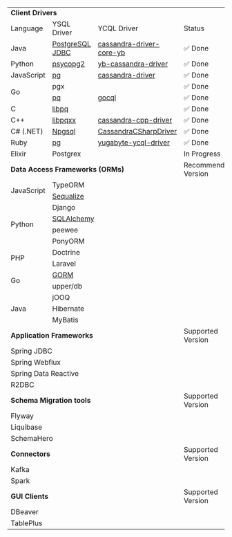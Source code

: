 
</div>
<div>
<table>
<tbody>
<td colspan="6"><strong>Client Drivers</strong></td>
</tr>
<td>Language</td>
<td>YSQL Driver</td>
<td>YCQL Driver</td>
<td colspan="3">Status</td>
</tr>
</tr>
<td >Java</td>
<td ><a href="https://docs.yugabyte.com/latest/quick-start/build-apps/java/ysql-jdbc/">PostgreSQL JDBC</a></td>
<td ><a href="https://docs.yugabyte.com/latest/quick-start/build-apps/java/ycql/">cassandra-driver-core-yb</a></td>
<td colspan="3"> ✅ Done</td>
</tr>
</tr>
<td>Python</td>
<td><a href="https://docs.yugabyte.com/latest/quick-start/build-apps/python/#ysql">psycopg2</a></td>
<td><a href="https://docs.yugabyte.com/latest/quick-start/build-apps/python/#ycql">yb-cassandra-driver</a></td>
<td colspan="3"> ✅ Done</td>
</tr>
<td >JavaScript</td>
<td ><a href="https://docs.yugabyte.com/latest/quick-start/build-apps/nodejs/#ysql">pg</a></td>
<td ><a href="https://docs.yugabyte.com/latest/quick-start/build-apps/nodejs/#ycql">cassandra-driver</a></td>
<td colspan="3"> ✅ Done</td>
</tr>
<td  rowspan="2">Go</td>
<td >pgx</td>
<td >&nbsp;</td>
<td colspan="3"> ✅ Done</td>
</tr>
<td><a href="https://docs.yugabyte.com/latest/quick-start/build-apps/go/#ysql">pq </a></td>
<td><a href="https://docs.yugabyte.com/latest/quick-start/build-apps/go/#ycql">gocql</a></td>
<td colspan="3"> ✅ Done</td>
</tr>
<td>C</td>
<td><a href="https://docs.yugabyte.com/latest/quick-start/build-apps/c/#ysql">libpq</a></td>
<td>&nbsp;</td>
<td colspan="3"> ✅ Done</td>
</tr>
<td>C++</td>
<td><a href="https://docs.yugabyte.com/latest/quick-start/build-apps/cpp/#ysql">libpqxx</a></td>
<td><a href="https://docs.yugabyte.com/latest/quick-start/build-apps/cpp/#ycql">cassandra-cpp-driver</a></td>
<td colspan="3"> ✅ Done</td>
</tr>
<td>C# (.NET)</td>
<td><a href="http://www.npgsql.org/">Npgsql</a></td>
<td><a href="https://docs.yugabyte.com/latest/quick-start/build-apps/csharp/#ycql">CassandraCSharpDriver</a></td>
<td colspan="3"> ✅ Done</td>
</tr>
<td>Ruby</td>
<td><a href="https://docs.yugabyte.com/latest/quick-start/build-apps/ruby/#ysql">pg</a></td>
<td><a href="https://docs.yugabyte.com/latest/quick-start/build-apps/ruby/#ycql">yugabyte-ycql-driver</a></td>
<td colspan="3"> ✅ Done</td>
</tr>
<td >Elixir</td>
<td >Postgrex</td>
<td >&nbsp;</td>
<td colspan="3"> In Progress</td>
</tr>
<td colspan="3"><strong>Data Access Frameworks (ORMs)</strong></td>
<td>
<div>Recommended Version</div>
</td>
<td>
<div>Status</div>
</td>
<td>
<div>Progress</div>
</td>
</tr>
<tr style="height: 20px;">
<td  rowspan="2">JavaScript</td>
<td  colspan="2">TypeORM</td>
<td>&nbsp;</td>
<td>&nbsp;</td>
<td><a href="https://github.com/yugabyte/yugabyte-db/issues/">Track</a></td>
</tr>
<td  colspan="2"><a href="https://github.com/yugabyte/orm-examples">Sequalize</a></td>
<td>&nbsp;</td>
<td >Done</td>
<td><a href="https://github.com/yugabyte/yugabyte-db/issues/">Track</a></td>
</tr>
<td  rowspan="4">Python</td>
<td  colspan="2">Django</td>
<td>&nbsp;</td>
<td >Done</td>
<td><a href="https://github.com/yugabyte/yugabyte-db/issues/">Track</a></td>
</tr>
<td  colspan="2"><a href="https://github.com/yugabyte/orm-examples">SQLAlchemy</a></td>
<td>&nbsp;</td>
<td >Beta</td>
<td><a href="https://github.com/yugabyte/yugabyte-db/issues/">Track</a></td>
</tr>
<td  colspan="2">peewee&nbsp;</td>
<td>&nbsp;</td>
<td>&nbsp;</td>
<td><a href="https://github.com/yugabyte/yugabyte-db/issues/">Track</a></td>
</tr>
<td  colspan="2">PonyORM&nbsp;</td>
<td>&nbsp;</td>
<td>&nbsp;</td>
<td><a href="https://github.com/yugabyte/yugabyte-db/issues/">Track</a></td>
</tr>
<td  rowspan="2">PHP</td>
<td  colspan="2">Doctrine&nbsp;</td>
<td>&nbsp;</td>
<td>&nbsp;</td>
<td><a href="https://github.com/yugabyte/yugabyte-db/issues/">Track</a></td>
</tr>
<td  colspan="2">Laravel&nbsp;</td>
<td>&nbsp;</td>
<td>&nbsp;</td>
<td><a href="https://github.com/yugabyte/yugabyte-db/issues/">Track</a></td>
</tr>
<td  rowspan="2">Go</td>
<td  colspan="2"><a href="https://github.com/yugabyte/orm-examples">GORM</a></td>
<td>&nbsp;</td>
<td>&nbsp;</td>
<td><a href="https://github.com/yugabyte/yugabyte-db/issues/">Track</a></td>
</tr>
<td  colspan="2">upper/db&nbsp;</td>
<td>&nbsp;</td>
<td>&nbsp;</td>
<td><a href="https://github.com/yugabyte/yugabyte-db/issues/">Track</a></td>
</tr>
<td  rowspan="3">Java</td>
<td  colspan="2">jOOQ&nbsp;</td>
<td>&nbsp;</td>
<td>&nbsp;</td>
<td><a href="https://github.com/yugabyte/yugabyte-db/issues/">Track</a></td>
</tr>
<td  colspan="2">Hibernate&nbsp;</td>
<td>&nbsp;</td>
<td>&nbsp;</td>
<td><a href="https://github.com/yugabyte/yugabyte-db/issues/">Track</a></td>
</tr>
<td  colspan="2">MyBatis&nbsp;</td>
<td>&nbsp;</td>
<td>&nbsp;</td>
<td><a href="https://github.com/yugabyte/yugabyte-db/issues/">Track</a></td>
</tr>
<td colspan="3"><strong>Application Frameworks</strong></td>
<td>
<div>Supported Version</div>
</td>
<td>
<div>Status</div>
</td>
<td>
<div>Progress</div>
</td>
</tr>
<td  colspan="3">Spring JDBC</td>
<td>&nbsp;</td>
<td>&nbsp;</td>
<td><a href="https://github.com/yugabyte/yugabyte-db/issues/">Track</a></td>
</tr>
<td class="s9" dir="ltr" colspan="3">Spring Webflux</td>
<td>&nbsp;</td>
<td>&nbsp;</td>
<td><a href="https://github.com/yugabyte/yugabyte-db/issues/">Track</a></td>
</tr>
<td class="s9" dir="ltr" colspan="3">Spring Data Reactive</td>
<td>&nbsp;</td>
<td>&nbsp;</td>
<td>&nbsp;</td>
</tr>
<td  colspan="3">R2DBC</td>
<td>&nbsp;</td>
<td>&nbsp;</td>
<td><a href="https://github.com/yugabyte/yugabyte-db/issues/">Track</a></td>
</tr>
<td colspan="3"><strong>Schema Migration tools</strong></td>
<td>
<div>Supported Version</div>
</td>
<td>
<div>Status</div>
</td>
<td>
<div>Progress</div>
</td>
</tr>
<td  colspan="3">Flyway</td>
<td>&nbsp;</td>
<td>&nbsp;</td>
<td><a href="https://github.com/yugabyte/yugabyte-db/issues/">Track</a></td>
</tr>
<td  colspan="3">Liquibase</td>
<td>&nbsp;</td>
<td>&nbsp;</td>
<td><a href="https://github.com/yugabyte/yugabyte-db/issues/">Track</a></td>
</tr>
<td  colspan="3">SchemaHero</td>
<td>&nbsp;</td>
<td>&nbsp;</td>
<td><a href="https://github.com/yugabyte/yugabyte-db/issues/">Track</a></td>
</tr>
<td colspan="3"><strong>Connectors</strong></td>
<td>
<div>Supported Version</div>
</td>
<td>
<div">Status</div>
</td>
<td>
<div>Progress</div>
</td>
</tr>
<td colspan="3">Kafka</td>
<td>&nbsp;</td>
<td>&nbsp;</td>
<td><a href="https://github.com/yugabyte/yugabyte-db/issues/">Track</a></td>
</tr>
<td colspan="3">Spark</td>
<td>&nbsp;</td>
<td>&nbsp;</td>
<td><a href="https://github.com/yugabyte/yugabyte-db/issues/">Track</a></td>
</tr>
<td colspan="3"><strong>GUI&nbsp;Clients</strong></td>
<td>
<div>Supported Version</div>
</td>
<td>
<div>Status</div>
</td>
<td>
<div>Progress</div>
</td>
</tr>
<td colspan="3">DBeaver</td>
<td>&nbsp;</td>
<td>&nbsp;</td>
<td><a href="https://github.com/yugabyte/yugabyte-db/issues/">Track</a></td>
</tr>
<td  colspan="3">TablePlus</td>
<td>&nbsp;</td>
<td>&nbsp;</td>
<td><a href="https://github.com/yugabyte/yugabyte-db/issues/">Track</a></td>
</tr>
</tbody>
</table>
</div>

